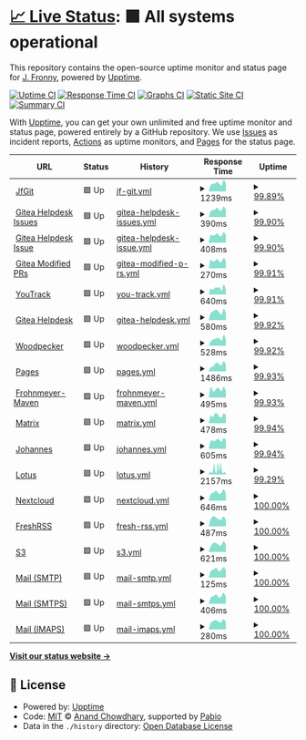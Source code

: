 # [📈 Live Status](https://JFronny.github.io/uptime): <!--live status--> **🟩 All systems operational**

This repository contains the open-source uptime monitor and status page for [J. Fronny](https://jfronny.gitlab.io/), powered by [Upptime](https://github.com/upptime/upptime).

[![Uptime CI](https://github.com/JFronny/uptime/workflows/Uptime%20CI/badge.svg)](https://github.com/JFronny/uptime/actions?query=workflow%3A%22Uptime+CI%22)
[![Response Time CI](https://github.com/JFronny/uptime/workflows/Response%20Time%20CI/badge.svg)](https://github.com/JFronny/uptime/actions?query=workflow%3A%22Response+Time+CI%22)
[![Graphs CI](https://github.com/JFronny/uptime/workflows/Graphs%20CI/badge.svg)](https://github.com/JFronny/uptime/actions?query=workflow%3A%22Graphs+CI%22)
[![Static Site CI](https://github.com/JFronny/uptime/workflows/Static%20Site%20CI/badge.svg)](https://github.com/JFronny/uptime/actions?query=workflow%3A%22Static+Site+CI%22)
[![Summary CI](https://github.com/JFronny/uptime/workflows/Summary%20CI/badge.svg)](https://github.com/JFronny/uptime/actions?query=workflow%3A%22Summary+CI%22)

With [Upptime](https://upptime.js.org), you can get your own unlimited and free uptime monitor and status page, powered entirely by a GitHub repository. We use [Issues](https://github.com/JFronny/uptime/issues) as incident reports, [Actions](https://github.com/JFronny/uptime/actions) as uptime monitors, and [Pages](https://JFronny.github.io/uptime) for the status page.

<!--start: status pages-->
<!-- This summary is generated by Upptime (https://github.com/upptime/upptime) -->
<!-- Do not edit this manually, your changes will be overwritten -->
<!-- prettier-ignore -->
| URL | Status | History | Response Time | Uptime |
| --- | ------ | ------- | ------------- | ------ |
| <img alt="" src="https://icons.duckduckgo.com/ip3/git.frohnmeyer-wds.de.ico" height="13"> [JfGit](https://git.frohnmeyer-wds.de/) | 🟩 Up | [jf-git.yml](https://github.com/JFronny/uptime/commits/HEAD/history/jf-git.yml) | <details><summary><img alt="Response time graph" src="./graphs/jf-git/response-time-week.png" height="20"> 1239ms</summary><br><a href="https://JFronny.github.io/uptime/history/jf-git"><img alt="Response time 992" src="https://img.shields.io/endpoint?url=https%3A%2F%2Fraw.githubusercontent.com%2FJFronny%2Fuptime%2FHEAD%2Fapi%2Fjf-git%2Fresponse-time.json"></a><br><a href="https://JFronny.github.io/uptime/history/jf-git"><img alt="24-hour response time 1218" src="https://img.shields.io/endpoint?url=https%3A%2F%2Fraw.githubusercontent.com%2FJFronny%2Fuptime%2FHEAD%2Fapi%2Fjf-git%2Fresponse-time-day.json"></a><br><a href="https://JFronny.github.io/uptime/history/jf-git"><img alt="7-day response time 1239" src="https://img.shields.io/endpoint?url=https%3A%2F%2Fraw.githubusercontent.com%2FJFronny%2Fuptime%2FHEAD%2Fapi%2Fjf-git%2Fresponse-time-week.json"></a><br><a href="https://JFronny.github.io/uptime/history/jf-git"><img alt="30-day response time 1297" src="https://img.shields.io/endpoint?url=https%3A%2F%2Fraw.githubusercontent.com%2FJFronny%2Fuptime%2FHEAD%2Fapi%2Fjf-git%2Fresponse-time-month.json"></a><br><a href="https://JFronny.github.io/uptime/history/jf-git"><img alt="1-year response time 992" src="https://img.shields.io/endpoint?url=https%3A%2F%2Fraw.githubusercontent.com%2FJFronny%2Fuptime%2FHEAD%2Fapi%2Fjf-git%2Fresponse-time-year.json"></a></details> | <details><summary><a href="https://JFronny.github.io/uptime/history/jf-git">99.89%</a></summary><a href="https://JFronny.github.io/uptime/history/jf-git"><img alt="All-time uptime 98.50%" src="https://img.shields.io/endpoint?url=https%3A%2F%2Fraw.githubusercontent.com%2FJFronny%2Fuptime%2FHEAD%2Fapi%2Fjf-git%2Fuptime.json"></a><br><a href="https://JFronny.github.io/uptime/history/jf-git"><img alt="24-hour uptime 100.00%" src="https://img.shields.io/endpoint?url=https%3A%2F%2Fraw.githubusercontent.com%2FJFronny%2Fuptime%2FHEAD%2Fapi%2Fjf-git%2Fuptime-day.json"></a><br><a href="https://JFronny.github.io/uptime/history/jf-git"><img alt="7-day uptime 99.89%" src="https://img.shields.io/endpoint?url=https%3A%2F%2Fraw.githubusercontent.com%2FJFronny%2Fuptime%2FHEAD%2Fapi%2Fjf-git%2Fuptime-week.json"></a><br><a href="https://JFronny.github.io/uptime/history/jf-git"><img alt="30-day uptime 99.21%" src="https://img.shields.io/endpoint?url=https%3A%2F%2Fraw.githubusercontent.com%2FJFronny%2Fuptime%2FHEAD%2Fapi%2Fjf-git%2Fuptime-month.json"></a><br><a href="https://JFronny.github.io/uptime/history/jf-git"><img alt="1-year uptime 98.50%" src="https://img.shields.io/endpoint?url=https%3A%2F%2Fraw.githubusercontent.com%2FJFronny%2Fuptime%2FHEAD%2Fapi%2Fjf-git%2Fuptime-year.json"></a></details>
| <img alt="" src="https://icons.duckduckgo.com/ip3/git.frohnmeyer-wds.de.ico" height="13"> [Gitea Helpdesk Issues](https://git.frohnmeyer-wds.de/Johannes/Gitea-Helpdesk/issues) | 🟩 Up | [gitea-helpdesk-issues.yml](https://github.com/JFronny/uptime/commits/HEAD/history/gitea-helpdesk-issues.yml) | <details><summary><img alt="Response time graph" src="./graphs/gitea-helpdesk-issues/response-time-week.png" height="20"> 390ms</summary><br><a href="https://JFronny.github.io/uptime/history/gitea-helpdesk-issues"><img alt="Response time 354" src="https://img.shields.io/endpoint?url=https%3A%2F%2Fraw.githubusercontent.com%2FJFronny%2Fuptime%2FHEAD%2Fapi%2Fgitea-helpdesk-issues%2Fresponse-time.json"></a><br><a href="https://JFronny.github.io/uptime/history/gitea-helpdesk-issues"><img alt="24-hour response time 364" src="https://img.shields.io/endpoint?url=https%3A%2F%2Fraw.githubusercontent.com%2FJFronny%2Fuptime%2FHEAD%2Fapi%2Fgitea-helpdesk-issues%2Fresponse-time-day.json"></a><br><a href="https://JFronny.github.io/uptime/history/gitea-helpdesk-issues"><img alt="7-day response time 390" src="https://img.shields.io/endpoint?url=https%3A%2F%2Fraw.githubusercontent.com%2FJFronny%2Fuptime%2FHEAD%2Fapi%2Fgitea-helpdesk-issues%2Fresponse-time-week.json"></a><br><a href="https://JFronny.github.io/uptime/history/gitea-helpdesk-issues"><img alt="30-day response time 389" src="https://img.shields.io/endpoint?url=https%3A%2F%2Fraw.githubusercontent.com%2FJFronny%2Fuptime%2FHEAD%2Fapi%2Fgitea-helpdesk-issues%2Fresponse-time-month.json"></a><br><a href="https://JFronny.github.io/uptime/history/gitea-helpdesk-issues"><img alt="1-year response time 354" src="https://img.shields.io/endpoint?url=https%3A%2F%2Fraw.githubusercontent.com%2FJFronny%2Fuptime%2FHEAD%2Fapi%2Fgitea-helpdesk-issues%2Fresponse-time-year.json"></a></details> | <details><summary><a href="https://JFronny.github.io/uptime/history/gitea-helpdesk-issues">99.90%</a></summary><a href="https://JFronny.github.io/uptime/history/gitea-helpdesk-issues"><img alt="All-time uptime 98.51%" src="https://img.shields.io/endpoint?url=https%3A%2F%2Fraw.githubusercontent.com%2FJFronny%2Fuptime%2FHEAD%2Fapi%2Fgitea-helpdesk-issues%2Fuptime.json"></a><br><a href="https://JFronny.github.io/uptime/history/gitea-helpdesk-issues"><img alt="24-hour uptime 100.00%" src="https://img.shields.io/endpoint?url=https%3A%2F%2Fraw.githubusercontent.com%2FJFronny%2Fuptime%2FHEAD%2Fapi%2Fgitea-helpdesk-issues%2Fuptime-day.json"></a><br><a href="https://JFronny.github.io/uptime/history/gitea-helpdesk-issues"><img alt="7-day uptime 99.90%" src="https://img.shields.io/endpoint?url=https%3A%2F%2Fraw.githubusercontent.com%2FJFronny%2Fuptime%2FHEAD%2Fapi%2Fgitea-helpdesk-issues%2Fuptime-week.json"></a><br><a href="https://JFronny.github.io/uptime/history/gitea-helpdesk-issues"><img alt="30-day uptime 99.22%" src="https://img.shields.io/endpoint?url=https%3A%2F%2Fraw.githubusercontent.com%2FJFronny%2Fuptime%2FHEAD%2Fapi%2Fgitea-helpdesk-issues%2Fuptime-month.json"></a><br><a href="https://JFronny.github.io/uptime/history/gitea-helpdesk-issues"><img alt="1-year uptime 98.51%" src="https://img.shields.io/endpoint?url=https%3A%2F%2Fraw.githubusercontent.com%2FJFronny%2Fuptime%2FHEAD%2Fapi%2Fgitea-helpdesk-issues%2Fuptime-year.json"></a></details>
| <img alt="" src="https://icons.duckduckgo.com/ip3/git.frohnmeyer-wds.de.ico" height="13"> [Gitea Helpdesk Issue](https://git.frohnmeyer-wds.de/Johannes/Gitea-Helpdesk/issues/1) | 🟩 Up | [gitea-helpdesk-issue.yml](https://github.com/JFronny/uptime/commits/HEAD/history/gitea-helpdesk-issue.yml) | <details><summary><img alt="Response time graph" src="./graphs/gitea-helpdesk-issue/response-time-week.png" height="20"> 408ms</summary><br><a href="https://JFronny.github.io/uptime/history/gitea-helpdesk-issue"><img alt="Response time 307" src="https://img.shields.io/endpoint?url=https%3A%2F%2Fraw.githubusercontent.com%2FJFronny%2Fuptime%2FHEAD%2Fapi%2Fgitea-helpdesk-issue%2Fresponse-time.json"></a><br><a href="https://JFronny.github.io/uptime/history/gitea-helpdesk-issue"><img alt="24-hour response time 375" src="https://img.shields.io/endpoint?url=https%3A%2F%2Fraw.githubusercontent.com%2FJFronny%2Fuptime%2FHEAD%2Fapi%2Fgitea-helpdesk-issue%2Fresponse-time-day.json"></a><br><a href="https://JFronny.github.io/uptime/history/gitea-helpdesk-issue"><img alt="7-day response time 408" src="https://img.shields.io/endpoint?url=https%3A%2F%2Fraw.githubusercontent.com%2FJFronny%2Fuptime%2FHEAD%2Fapi%2Fgitea-helpdesk-issue%2Fresponse-time-week.json"></a><br><a href="https://JFronny.github.io/uptime/history/gitea-helpdesk-issue"><img alt="30-day response time 421" src="https://img.shields.io/endpoint?url=https%3A%2F%2Fraw.githubusercontent.com%2FJFronny%2Fuptime%2FHEAD%2Fapi%2Fgitea-helpdesk-issue%2Fresponse-time-month.json"></a><br><a href="https://JFronny.github.io/uptime/history/gitea-helpdesk-issue"><img alt="1-year response time 307" src="https://img.shields.io/endpoint?url=https%3A%2F%2Fraw.githubusercontent.com%2FJFronny%2Fuptime%2FHEAD%2Fapi%2Fgitea-helpdesk-issue%2Fresponse-time-year.json"></a></details> | <details><summary><a href="https://JFronny.github.io/uptime/history/gitea-helpdesk-issue">99.90%</a></summary><a href="https://JFronny.github.io/uptime/history/gitea-helpdesk-issue"><img alt="All-time uptime 98.57%" src="https://img.shields.io/endpoint?url=https%3A%2F%2Fraw.githubusercontent.com%2FJFronny%2Fuptime%2FHEAD%2Fapi%2Fgitea-helpdesk-issue%2Fuptime.json"></a><br><a href="https://JFronny.github.io/uptime/history/gitea-helpdesk-issue"><img alt="24-hour uptime 100.00%" src="https://img.shields.io/endpoint?url=https%3A%2F%2Fraw.githubusercontent.com%2FJFronny%2Fuptime%2FHEAD%2Fapi%2Fgitea-helpdesk-issue%2Fuptime-day.json"></a><br><a href="https://JFronny.github.io/uptime/history/gitea-helpdesk-issue"><img alt="7-day uptime 99.90%" src="https://img.shields.io/endpoint?url=https%3A%2F%2Fraw.githubusercontent.com%2FJFronny%2Fuptime%2FHEAD%2Fapi%2Fgitea-helpdesk-issue%2Fuptime-week.json"></a><br><a href="https://JFronny.github.io/uptime/history/gitea-helpdesk-issue"><img alt="30-day uptime 99.22%" src="https://img.shields.io/endpoint?url=https%3A%2F%2Fraw.githubusercontent.com%2FJFronny%2Fuptime%2FHEAD%2Fapi%2Fgitea-helpdesk-issue%2Fuptime-month.json"></a><br><a href="https://JFronny.github.io/uptime/history/gitea-helpdesk-issue"><img alt="1-year uptime 98.57%" src="https://img.shields.io/endpoint?url=https%3A%2F%2Fraw.githubusercontent.com%2FJFronny%2Fuptime%2FHEAD%2Fapi%2Fgitea-helpdesk-issue%2Fuptime-year.json"></a></details>
| <img alt="" src="https://icons.duckduckgo.com/ip3/git.frohnmeyer-wds.de.ico" height="13"> [Gitea Modified PRs](https://git.frohnmeyer-wds.de/JfMods/VersionChanger/pulls) | 🟩 Up | [gitea-modified-p-rs.yml](https://github.com/JFronny/uptime/commits/HEAD/history/gitea-modified-p-rs.yml) | <details><summary><img alt="Response time graph" src="./graphs/gitea-modified-p-rs/response-time-week.png" height="20"> 270ms</summary><br><a href="https://JFronny.github.io/uptime/history/gitea-modified-p-rs"><img alt="Response time 262" src="https://img.shields.io/endpoint?url=https%3A%2F%2Fraw.githubusercontent.com%2FJFronny%2Fuptime%2FHEAD%2Fapi%2Fgitea-modified-p-rs%2Fresponse-time.json"></a><br><a href="https://JFronny.github.io/uptime/history/gitea-modified-p-rs"><img alt="24-hour response time 243" src="https://img.shields.io/endpoint?url=https%3A%2F%2Fraw.githubusercontent.com%2FJFronny%2Fuptime%2FHEAD%2Fapi%2Fgitea-modified-p-rs%2Fresponse-time-day.json"></a><br><a href="https://JFronny.github.io/uptime/history/gitea-modified-p-rs"><img alt="7-day response time 270" src="https://img.shields.io/endpoint?url=https%3A%2F%2Fraw.githubusercontent.com%2FJFronny%2Fuptime%2FHEAD%2Fapi%2Fgitea-modified-p-rs%2Fresponse-time-week.json"></a><br><a href="https://JFronny.github.io/uptime/history/gitea-modified-p-rs"><img alt="30-day response time 269" src="https://img.shields.io/endpoint?url=https%3A%2F%2Fraw.githubusercontent.com%2FJFronny%2Fuptime%2FHEAD%2Fapi%2Fgitea-modified-p-rs%2Fresponse-time-month.json"></a><br><a href="https://JFronny.github.io/uptime/history/gitea-modified-p-rs"><img alt="1-year response time 262" src="https://img.shields.io/endpoint?url=https%3A%2F%2Fraw.githubusercontent.com%2FJFronny%2Fuptime%2FHEAD%2Fapi%2Fgitea-modified-p-rs%2Fresponse-time-year.json"></a></details> | <details><summary><a href="https://JFronny.github.io/uptime/history/gitea-modified-p-rs">99.91%</a></summary><a href="https://JFronny.github.io/uptime/history/gitea-modified-p-rs"><img alt="All-time uptime 98.75%" src="https://img.shields.io/endpoint?url=https%3A%2F%2Fraw.githubusercontent.com%2FJFronny%2Fuptime%2FHEAD%2Fapi%2Fgitea-modified-p-rs%2Fuptime.json"></a><br><a href="https://JFronny.github.io/uptime/history/gitea-modified-p-rs"><img alt="24-hour uptime 100.00%" src="https://img.shields.io/endpoint?url=https%3A%2F%2Fraw.githubusercontent.com%2FJFronny%2Fuptime%2FHEAD%2Fapi%2Fgitea-modified-p-rs%2Fuptime-day.json"></a><br><a href="https://JFronny.github.io/uptime/history/gitea-modified-p-rs"><img alt="7-day uptime 99.91%" src="https://img.shields.io/endpoint?url=https%3A%2F%2Fraw.githubusercontent.com%2FJFronny%2Fuptime%2FHEAD%2Fapi%2Fgitea-modified-p-rs%2Fuptime-week.json"></a><br><a href="https://JFronny.github.io/uptime/history/gitea-modified-p-rs"><img alt="30-day uptime 99.23%" src="https://img.shields.io/endpoint?url=https%3A%2F%2Fraw.githubusercontent.com%2FJFronny%2Fuptime%2FHEAD%2Fapi%2Fgitea-modified-p-rs%2Fuptime-month.json"></a><br><a href="https://JFronny.github.io/uptime/history/gitea-modified-p-rs"><img alt="1-year uptime 98.75%" src="https://img.shields.io/endpoint?url=https%3A%2F%2Fraw.githubusercontent.com%2FJFronny%2Fuptime%2FHEAD%2Fapi%2Fgitea-modified-p-rs%2Fuptime-year.json"></a></details>
| <img alt="" src="https://icons.duckduckgo.com/ip3/youtrack.frohnmeyer-wds.de.ico" height="13"> [YouTrack](https://youtrack.frohnmeyer-wds.de/form/cc0e428b-e887-4487-a90a-9e12b28ff4a4) | 🟩 Up | [you-track.yml](https://github.com/JFronny/uptime/commits/HEAD/history/you-track.yml) | <details><summary><img alt="Response time graph" src="./graphs/you-track/response-time-week.png" height="20"> 640ms</summary><br><a href="https://JFronny.github.io/uptime/history/you-track"><img alt="Response time 677" src="https://img.shields.io/endpoint?url=https%3A%2F%2Fraw.githubusercontent.com%2FJFronny%2Fuptime%2FHEAD%2Fapi%2Fyou-track%2Fresponse-time.json"></a><br><a href="https://JFronny.github.io/uptime/history/you-track"><img alt="24-hour response time 493" src="https://img.shields.io/endpoint?url=https%3A%2F%2Fraw.githubusercontent.com%2FJFronny%2Fuptime%2FHEAD%2Fapi%2Fyou-track%2Fresponse-time-day.json"></a><br><a href="https://JFronny.github.io/uptime/history/you-track"><img alt="7-day response time 640" src="https://img.shields.io/endpoint?url=https%3A%2F%2Fraw.githubusercontent.com%2FJFronny%2Fuptime%2FHEAD%2Fapi%2Fyou-track%2Fresponse-time-week.json"></a><br><a href="https://JFronny.github.io/uptime/history/you-track"><img alt="30-day response time 679" src="https://img.shields.io/endpoint?url=https%3A%2F%2Fraw.githubusercontent.com%2FJFronny%2Fuptime%2FHEAD%2Fapi%2Fyou-track%2Fresponse-time-month.json"></a><br><a href="https://JFronny.github.io/uptime/history/you-track"><img alt="1-year response time 677" src="https://img.shields.io/endpoint?url=https%3A%2F%2Fraw.githubusercontent.com%2FJFronny%2Fuptime%2FHEAD%2Fapi%2Fyou-track%2Fresponse-time-year.json"></a></details> | <details><summary><a href="https://JFronny.github.io/uptime/history/you-track">99.91%</a></summary><a href="https://JFronny.github.io/uptime/history/you-track"><img alt="All-time uptime 98.99%" src="https://img.shields.io/endpoint?url=https%3A%2F%2Fraw.githubusercontent.com%2FJFronny%2Fuptime%2FHEAD%2Fapi%2Fyou-track%2Fuptime.json"></a><br><a href="https://JFronny.github.io/uptime/history/you-track"><img alt="24-hour uptime 100.00%" src="https://img.shields.io/endpoint?url=https%3A%2F%2Fraw.githubusercontent.com%2FJFronny%2Fuptime%2FHEAD%2Fapi%2Fyou-track%2Fuptime-day.json"></a><br><a href="https://JFronny.github.io/uptime/history/you-track"><img alt="7-day uptime 99.91%" src="https://img.shields.io/endpoint?url=https%3A%2F%2Fraw.githubusercontent.com%2FJFronny%2Fuptime%2FHEAD%2Fapi%2Fyou-track%2Fuptime-week.json"></a><br><a href="https://JFronny.github.io/uptime/history/you-track"><img alt="30-day uptime 99.19%" src="https://img.shields.io/endpoint?url=https%3A%2F%2Fraw.githubusercontent.com%2FJFronny%2Fuptime%2FHEAD%2Fapi%2Fyou-track%2Fuptime-month.json"></a><br><a href="https://JFronny.github.io/uptime/history/you-track"><img alt="1-year uptime 98.99%" src="https://img.shields.io/endpoint?url=https%3A%2F%2Fraw.githubusercontent.com%2FJFronny%2Fuptime%2FHEAD%2Fapi%2Fyou-track%2Fuptime-year.json"></a></details>
| <img alt="" src="https://icons.duckduckgo.com/ip3/helpdesk.frohnmeyer-wds.de.ico" height="13"> [Gitea Helpdesk](https://helpdesk.frohnmeyer-wds.de/) | 🟩 Up | [gitea-helpdesk.yml](https://github.com/JFronny/uptime/commits/HEAD/history/gitea-helpdesk.yml) | <details><summary><img alt="Response time graph" src="./graphs/gitea-helpdesk/response-time-week.png" height="20"> 580ms</summary><br><a href="https://JFronny.github.io/uptime/history/gitea-helpdesk"><img alt="Response time 621" src="https://img.shields.io/endpoint?url=https%3A%2F%2Fraw.githubusercontent.com%2FJFronny%2Fuptime%2FHEAD%2Fapi%2Fgitea-helpdesk%2Fresponse-time.json"></a><br><a href="https://JFronny.github.io/uptime/history/gitea-helpdesk"><img alt="24-hour response time 473" src="https://img.shields.io/endpoint?url=https%3A%2F%2Fraw.githubusercontent.com%2FJFronny%2Fuptime%2FHEAD%2Fapi%2Fgitea-helpdesk%2Fresponse-time-day.json"></a><br><a href="https://JFronny.github.io/uptime/history/gitea-helpdesk"><img alt="7-day response time 580" src="https://img.shields.io/endpoint?url=https%3A%2F%2Fraw.githubusercontent.com%2FJFronny%2Fuptime%2FHEAD%2Fapi%2Fgitea-helpdesk%2Fresponse-time-week.json"></a><br><a href="https://JFronny.github.io/uptime/history/gitea-helpdesk"><img alt="30-day response time 605" src="https://img.shields.io/endpoint?url=https%3A%2F%2Fraw.githubusercontent.com%2FJFronny%2Fuptime%2FHEAD%2Fapi%2Fgitea-helpdesk%2Fresponse-time-month.json"></a><br><a href="https://JFronny.github.io/uptime/history/gitea-helpdesk"><img alt="1-year response time 621" src="https://img.shields.io/endpoint?url=https%3A%2F%2Fraw.githubusercontent.com%2FJFronny%2Fuptime%2FHEAD%2Fapi%2Fgitea-helpdesk%2Fresponse-time-year.json"></a></details> | <details><summary><a href="https://JFronny.github.io/uptime/history/gitea-helpdesk">99.92%</a></summary><a href="https://JFronny.github.io/uptime/history/gitea-helpdesk"><img alt="All-time uptime 99.02%" src="https://img.shields.io/endpoint?url=https%3A%2F%2Fraw.githubusercontent.com%2FJFronny%2Fuptime%2FHEAD%2Fapi%2Fgitea-helpdesk%2Fuptime.json"></a><br><a href="https://JFronny.github.io/uptime/history/gitea-helpdesk"><img alt="24-hour uptime 100.00%" src="https://img.shields.io/endpoint?url=https%3A%2F%2Fraw.githubusercontent.com%2FJFronny%2Fuptime%2FHEAD%2Fapi%2Fgitea-helpdesk%2Fuptime-day.json"></a><br><a href="https://JFronny.github.io/uptime/history/gitea-helpdesk"><img alt="7-day uptime 99.92%" src="https://img.shields.io/endpoint?url=https%3A%2F%2Fraw.githubusercontent.com%2FJFronny%2Fuptime%2FHEAD%2Fapi%2Fgitea-helpdesk%2Fuptime-week.json"></a><br><a href="https://JFronny.github.io/uptime/history/gitea-helpdesk"><img alt="30-day uptime 99.29%" src="https://img.shields.io/endpoint?url=https%3A%2F%2Fraw.githubusercontent.com%2FJFronny%2Fuptime%2FHEAD%2Fapi%2Fgitea-helpdesk%2Fuptime-month.json"></a><br><a href="https://JFronny.github.io/uptime/history/gitea-helpdesk"><img alt="1-year uptime 99.02%" src="https://img.shields.io/endpoint?url=https%3A%2F%2Fraw.githubusercontent.com%2FJFronny%2Fuptime%2FHEAD%2Fapi%2Fgitea-helpdesk%2Fuptime-year.json"></a></details>
| <img alt="" src="https://icons.duckduckgo.com/ip3/ci.frohnmeyer-wds.de.ico" height="13"> [Woodpecker](https://ci.frohnmeyer-wds.de/repos/28) | 🟩 Up | [woodpecker.yml](https://github.com/JFronny/uptime/commits/HEAD/history/woodpecker.yml) | <details><summary><img alt="Response time graph" src="./graphs/woodpecker/response-time-week.png" height="20"> 528ms</summary><br><a href="https://JFronny.github.io/uptime/history/woodpecker"><img alt="Response time 628" src="https://img.shields.io/endpoint?url=https%3A%2F%2Fraw.githubusercontent.com%2FJFronny%2Fuptime%2FHEAD%2Fapi%2Fwoodpecker%2Fresponse-time.json"></a><br><a href="https://JFronny.github.io/uptime/history/woodpecker"><img alt="24-hour response time 471" src="https://img.shields.io/endpoint?url=https%3A%2F%2Fraw.githubusercontent.com%2FJFronny%2Fuptime%2FHEAD%2Fapi%2Fwoodpecker%2Fresponse-time-day.json"></a><br><a href="https://JFronny.github.io/uptime/history/woodpecker"><img alt="7-day response time 528" src="https://img.shields.io/endpoint?url=https%3A%2F%2Fraw.githubusercontent.com%2FJFronny%2Fuptime%2FHEAD%2Fapi%2Fwoodpecker%2Fresponse-time-week.json"></a><br><a href="https://JFronny.github.io/uptime/history/woodpecker"><img alt="30-day response time 582" src="https://img.shields.io/endpoint?url=https%3A%2F%2Fraw.githubusercontent.com%2FJFronny%2Fuptime%2FHEAD%2Fapi%2Fwoodpecker%2Fresponse-time-month.json"></a><br><a href="https://JFronny.github.io/uptime/history/woodpecker"><img alt="1-year response time 628" src="https://img.shields.io/endpoint?url=https%3A%2F%2Fraw.githubusercontent.com%2FJFronny%2Fuptime%2FHEAD%2Fapi%2Fwoodpecker%2Fresponse-time-year.json"></a></details> | <details><summary><a href="https://JFronny.github.io/uptime/history/woodpecker">99.92%</a></summary><a href="https://JFronny.github.io/uptime/history/woodpecker"><img alt="All-time uptime 96.37%" src="https://img.shields.io/endpoint?url=https%3A%2F%2Fraw.githubusercontent.com%2FJFronny%2Fuptime%2FHEAD%2Fapi%2Fwoodpecker%2Fuptime.json"></a><br><a href="https://JFronny.github.io/uptime/history/woodpecker"><img alt="24-hour uptime 100.00%" src="https://img.shields.io/endpoint?url=https%3A%2F%2Fraw.githubusercontent.com%2FJFronny%2Fuptime%2FHEAD%2Fapi%2Fwoodpecker%2Fuptime-day.json"></a><br><a href="https://JFronny.github.io/uptime/history/woodpecker"><img alt="7-day uptime 99.92%" src="https://img.shields.io/endpoint?url=https%3A%2F%2Fraw.githubusercontent.com%2FJFronny%2Fuptime%2FHEAD%2Fapi%2Fwoodpecker%2Fuptime-week.json"></a><br><a href="https://JFronny.github.io/uptime/history/woodpecker"><img alt="30-day uptime 99.48%" src="https://img.shields.io/endpoint?url=https%3A%2F%2Fraw.githubusercontent.com%2FJFronny%2Fuptime%2FHEAD%2Fapi%2Fwoodpecker%2Fuptime-month.json"></a><br><a href="https://JFronny.github.io/uptime/history/woodpecker"><img alt="1-year uptime 96.37%" src="https://img.shields.io/endpoint?url=https%3A%2F%2Fraw.githubusercontent.com%2FJFronny%2Fuptime%2FHEAD%2Fapi%2Fwoodpecker%2Fuptime-year.json"></a></details>
| <img alt="" src="https://icons.duckduckgo.com/ip3/pages.frohnmeyer-wds.de.ico" height="13"> [Pages](https://pages.frohnmeyer-wds.de/JfMods/Respackopts/) | 🟩 Up | [pages.yml](https://github.com/JFronny/uptime/commits/HEAD/history/pages.yml) | <details><summary><img alt="Response time graph" src="./graphs/pages/response-time-week.png" height="20"> 1486ms</summary><br><a href="https://JFronny.github.io/uptime/history/pages"><img alt="Response time 699" src="https://img.shields.io/endpoint?url=https%3A%2F%2Fraw.githubusercontent.com%2FJFronny%2Fuptime%2FHEAD%2Fapi%2Fpages%2Fresponse-time.json"></a><br><a href="https://JFronny.github.io/uptime/history/pages"><img alt="24-hour response time 1396" src="https://img.shields.io/endpoint?url=https%3A%2F%2Fraw.githubusercontent.com%2FJFronny%2Fuptime%2FHEAD%2Fapi%2Fpages%2Fresponse-time-day.json"></a><br><a href="https://JFronny.github.io/uptime/history/pages"><img alt="7-day response time 1486" src="https://img.shields.io/endpoint?url=https%3A%2F%2Fraw.githubusercontent.com%2FJFronny%2Fuptime%2FHEAD%2Fapi%2Fpages%2Fresponse-time-week.json"></a><br><a href="https://JFronny.github.io/uptime/history/pages"><img alt="30-day response time 1088" src="https://img.shields.io/endpoint?url=https%3A%2F%2Fraw.githubusercontent.com%2FJFronny%2Fuptime%2FHEAD%2Fapi%2Fpages%2Fresponse-time-month.json"></a><br><a href="https://JFronny.github.io/uptime/history/pages"><img alt="1-year response time 699" src="https://img.shields.io/endpoint?url=https%3A%2F%2Fraw.githubusercontent.com%2FJFronny%2Fuptime%2FHEAD%2Fapi%2Fpages%2Fresponse-time-year.json"></a></details> | <details><summary><a href="https://JFronny.github.io/uptime/history/pages">99.93%</a></summary><a href="https://JFronny.github.io/uptime/history/pages"><img alt="All-time uptime 99.15%" src="https://img.shields.io/endpoint?url=https%3A%2F%2Fraw.githubusercontent.com%2FJFronny%2Fuptime%2FHEAD%2Fapi%2Fpages%2Fuptime.json"></a><br><a href="https://JFronny.github.io/uptime/history/pages"><img alt="24-hour uptime 100.00%" src="https://img.shields.io/endpoint?url=https%3A%2F%2Fraw.githubusercontent.com%2FJFronny%2Fuptime%2FHEAD%2Fapi%2Fpages%2Fuptime-day.json"></a><br><a href="https://JFronny.github.io/uptime/history/pages"><img alt="7-day uptime 99.93%" src="https://img.shields.io/endpoint?url=https%3A%2F%2Fraw.githubusercontent.com%2FJFronny%2Fuptime%2FHEAD%2Fapi%2Fpages%2Fuptime-week.json"></a><br><a href="https://JFronny.github.io/uptime/history/pages"><img alt="30-day uptime 99.37%" src="https://img.shields.io/endpoint?url=https%3A%2F%2Fraw.githubusercontent.com%2FJFronny%2Fuptime%2FHEAD%2Fapi%2Fpages%2Fuptime-month.json"></a><br><a href="https://JFronny.github.io/uptime/history/pages"><img alt="1-year uptime 99.15%" src="https://img.shields.io/endpoint?url=https%3A%2F%2Fraw.githubusercontent.com%2FJFronny%2Fuptime%2FHEAD%2Fapi%2Fpages%2Fuptime-year.json"></a></details>
| <img alt="" src="https://icons.duckduckgo.com/ip3/maven.frohnmeyer-wds.de.ico" height="13"> [Frohnmeyer-Maven](https://maven.frohnmeyer-wds.de/artifacts/io/gitlab/jfronny/commons-bom/maven-metadata.xml) | 🟩 Up | [frohnmeyer-maven.yml](https://github.com/JFronny/uptime/commits/HEAD/history/frohnmeyer-maven.yml) | <details><summary><img alt="Response time graph" src="./graphs/frohnmeyer-maven/response-time-week.png" height="20"> 495ms</summary><br><a href="https://JFronny.github.io/uptime/history/frohnmeyer-maven"><img alt="Response time 576" src="https://img.shields.io/endpoint?url=https%3A%2F%2Fraw.githubusercontent.com%2FJFronny%2Fuptime%2FHEAD%2Fapi%2Ffrohnmeyer-maven%2Fresponse-time.json"></a><br><a href="https://JFronny.github.io/uptime/history/frohnmeyer-maven"><img alt="24-hour response time 387" src="https://img.shields.io/endpoint?url=https%3A%2F%2Fraw.githubusercontent.com%2FJFronny%2Fuptime%2FHEAD%2Fapi%2Ffrohnmeyer-maven%2Fresponse-time-day.json"></a><br><a href="https://JFronny.github.io/uptime/history/frohnmeyer-maven"><img alt="7-day response time 495" src="https://img.shields.io/endpoint?url=https%3A%2F%2Fraw.githubusercontent.com%2FJFronny%2Fuptime%2FHEAD%2Fapi%2Ffrohnmeyer-maven%2Fresponse-time-week.json"></a><br><a href="https://JFronny.github.io/uptime/history/frohnmeyer-maven"><img alt="30-day response time 565" src="https://img.shields.io/endpoint?url=https%3A%2F%2Fraw.githubusercontent.com%2FJFronny%2Fuptime%2FHEAD%2Fapi%2Ffrohnmeyer-maven%2Fresponse-time-month.json"></a><br><a href="https://JFronny.github.io/uptime/history/frohnmeyer-maven"><img alt="1-year response time 576" src="https://img.shields.io/endpoint?url=https%3A%2F%2Fraw.githubusercontent.com%2FJFronny%2Fuptime%2FHEAD%2Fapi%2Ffrohnmeyer-maven%2Fresponse-time-year.json"></a></details> | <details><summary><a href="https://JFronny.github.io/uptime/history/frohnmeyer-maven">99.93%</a></summary><a href="https://JFronny.github.io/uptime/history/frohnmeyer-maven"><img alt="All-time uptime 99.23%" src="https://img.shields.io/endpoint?url=https%3A%2F%2Fraw.githubusercontent.com%2FJFronny%2Fuptime%2FHEAD%2Fapi%2Ffrohnmeyer-maven%2Fuptime.json"></a><br><a href="https://JFronny.github.io/uptime/history/frohnmeyer-maven"><img alt="24-hour uptime 100.00%" src="https://img.shields.io/endpoint?url=https%3A%2F%2Fraw.githubusercontent.com%2FJFronny%2Fuptime%2FHEAD%2Fapi%2Ffrohnmeyer-maven%2Fuptime-day.json"></a><br><a href="https://JFronny.github.io/uptime/history/frohnmeyer-maven"><img alt="7-day uptime 99.93%" src="https://img.shields.io/endpoint?url=https%3A%2F%2Fraw.githubusercontent.com%2FJFronny%2Fuptime%2FHEAD%2Fapi%2Ffrohnmeyer-maven%2Fuptime-week.json"></a><br><a href="https://JFronny.github.io/uptime/history/frohnmeyer-maven"><img alt="30-day uptime 99.78%" src="https://img.shields.io/endpoint?url=https%3A%2F%2Fraw.githubusercontent.com%2FJFronny%2Fuptime%2FHEAD%2Fapi%2Ffrohnmeyer-maven%2Fuptime-month.json"></a><br><a href="https://JFronny.github.io/uptime/history/frohnmeyer-maven"><img alt="1-year uptime 99.23%" src="https://img.shields.io/endpoint?url=https%3A%2F%2Fraw.githubusercontent.com%2FJFronny%2Fuptime%2FHEAD%2Fapi%2Ffrohnmeyer-maven%2Fuptime-year.json"></a></details>
| <img alt="" src="https://icons.duckduckgo.com/ip3/matrix.frohnmeyer-wds.de.ico" height="13"> [Matrix](https://matrix.frohnmeyer-wds.de/_matrix/client/versions) | 🟩 Up | [matrix.yml](https://github.com/JFronny/uptime/commits/HEAD/history/matrix.yml) | <details><summary><img alt="Response time graph" src="./graphs/matrix/response-time-week.png" height="20"> 478ms</summary><br><a href="https://JFronny.github.io/uptime/history/matrix"><img alt="Response time 542" src="https://img.shields.io/endpoint?url=https%3A%2F%2Fraw.githubusercontent.com%2FJFronny%2Fuptime%2FHEAD%2Fapi%2Fmatrix%2Fresponse-time.json"></a><br><a href="https://JFronny.github.io/uptime/history/matrix"><img alt="24-hour response time 485" src="https://img.shields.io/endpoint?url=https%3A%2F%2Fraw.githubusercontent.com%2FJFronny%2Fuptime%2FHEAD%2Fapi%2Fmatrix%2Fresponse-time-day.json"></a><br><a href="https://JFronny.github.io/uptime/history/matrix"><img alt="7-day response time 478" src="https://img.shields.io/endpoint?url=https%3A%2F%2Fraw.githubusercontent.com%2FJFronny%2Fuptime%2FHEAD%2Fapi%2Fmatrix%2Fresponse-time-week.json"></a><br><a href="https://JFronny.github.io/uptime/history/matrix"><img alt="30-day response time 496" src="https://img.shields.io/endpoint?url=https%3A%2F%2Fraw.githubusercontent.com%2FJFronny%2Fuptime%2FHEAD%2Fapi%2Fmatrix%2Fresponse-time-month.json"></a><br><a href="https://JFronny.github.io/uptime/history/matrix"><img alt="1-year response time 542" src="https://img.shields.io/endpoint?url=https%3A%2F%2Fraw.githubusercontent.com%2FJFronny%2Fuptime%2FHEAD%2Fapi%2Fmatrix%2Fresponse-time-year.json"></a></details> | <details><summary><a href="https://JFronny.github.io/uptime/history/matrix">99.94%</a></summary><a href="https://JFronny.github.io/uptime/history/matrix"><img alt="All-time uptime 98.89%" src="https://img.shields.io/endpoint?url=https%3A%2F%2Fraw.githubusercontent.com%2FJFronny%2Fuptime%2FHEAD%2Fapi%2Fmatrix%2Fuptime.json"></a><br><a href="https://JFronny.github.io/uptime/history/matrix"><img alt="24-hour uptime 100.00%" src="https://img.shields.io/endpoint?url=https%3A%2F%2Fraw.githubusercontent.com%2FJFronny%2Fuptime%2FHEAD%2Fapi%2Fmatrix%2Fuptime-day.json"></a><br><a href="https://JFronny.github.io/uptime/history/matrix"><img alt="7-day uptime 99.94%" src="https://img.shields.io/endpoint?url=https%3A%2F%2Fraw.githubusercontent.com%2FJFronny%2Fuptime%2FHEAD%2Fapi%2Fmatrix%2Fuptime-week.json"></a><br><a href="https://JFronny.github.io/uptime/history/matrix"><img alt="30-day uptime 99.82%" src="https://img.shields.io/endpoint?url=https%3A%2F%2Fraw.githubusercontent.com%2FJFronny%2Fuptime%2FHEAD%2Fapi%2Fmatrix%2Fuptime-month.json"></a><br><a href="https://JFronny.github.io/uptime/history/matrix"><img alt="1-year uptime 98.89%" src="https://img.shields.io/endpoint?url=https%3A%2F%2Fraw.githubusercontent.com%2FJFronny%2Fuptime%2FHEAD%2Fapi%2Fmatrix%2Fuptime-year.json"></a></details>
| <img alt="" src="https://icons.duckduckgo.com/ip3/johannes.frohnmeyer-wds.de.ico" height="13"> [Johannes](https://johannes.frohnmeyer-wds.de/schule/sport/praesentation/) | 🟩 Up | [johannes.yml](https://github.com/JFronny/uptime/commits/HEAD/history/johannes.yml) | <details><summary><img alt="Response time graph" src="./graphs/johannes/response-time-week.png" height="20"> 605ms</summary><br><a href="https://JFronny.github.io/uptime/history/johannes"><img alt="Response time 663" src="https://img.shields.io/endpoint?url=https%3A%2F%2Fraw.githubusercontent.com%2FJFronny%2Fuptime%2FHEAD%2Fapi%2Fjohannes%2Fresponse-time.json"></a><br><a href="https://JFronny.github.io/uptime/history/johannes"><img alt="24-hour response time 624" src="https://img.shields.io/endpoint?url=https%3A%2F%2Fraw.githubusercontent.com%2FJFronny%2Fuptime%2FHEAD%2Fapi%2Fjohannes%2Fresponse-time-day.json"></a><br><a href="https://JFronny.github.io/uptime/history/johannes"><img alt="7-day response time 605" src="https://img.shields.io/endpoint?url=https%3A%2F%2Fraw.githubusercontent.com%2FJFronny%2Fuptime%2FHEAD%2Fapi%2Fjohannes%2Fresponse-time-week.json"></a><br><a href="https://JFronny.github.io/uptime/history/johannes"><img alt="30-day response time 630" src="https://img.shields.io/endpoint?url=https%3A%2F%2Fraw.githubusercontent.com%2FJFronny%2Fuptime%2FHEAD%2Fapi%2Fjohannes%2Fresponse-time-month.json"></a><br><a href="https://JFronny.github.io/uptime/history/johannes"><img alt="1-year response time 663" src="https://img.shields.io/endpoint?url=https%3A%2F%2Fraw.githubusercontent.com%2FJFronny%2Fuptime%2FHEAD%2Fapi%2Fjohannes%2Fresponse-time-year.json"></a></details> | <details><summary><a href="https://JFronny.github.io/uptime/history/johannes">99.94%</a></summary><a href="https://JFronny.github.io/uptime/history/johannes"><img alt="All-time uptime 99.28%" src="https://img.shields.io/endpoint?url=https%3A%2F%2Fraw.githubusercontent.com%2FJFronny%2Fuptime%2FHEAD%2Fapi%2Fjohannes%2Fuptime.json"></a><br><a href="https://JFronny.github.io/uptime/history/johannes"><img alt="24-hour uptime 100.00%" src="https://img.shields.io/endpoint?url=https%3A%2F%2Fraw.githubusercontent.com%2FJFronny%2Fuptime%2FHEAD%2Fapi%2Fjohannes%2Fuptime-day.json"></a><br><a href="https://JFronny.github.io/uptime/history/johannes"><img alt="7-day uptime 99.94%" src="https://img.shields.io/endpoint?url=https%3A%2F%2Fraw.githubusercontent.com%2FJFronny%2Fuptime%2FHEAD%2Fapi%2Fjohannes%2Fuptime-week.json"></a><br><a href="https://JFronny.github.io/uptime/history/johannes"><img alt="30-day uptime 99.83%" src="https://img.shields.io/endpoint?url=https%3A%2F%2Fraw.githubusercontent.com%2FJFronny%2Fuptime%2FHEAD%2Fapi%2Fjohannes%2Fuptime-month.json"></a><br><a href="https://JFronny.github.io/uptime/history/johannes"><img alt="1-year uptime 99.28%" src="https://img.shields.io/endpoint?url=https%3A%2F%2Fraw.githubusercontent.com%2FJFronny%2Fuptime%2FHEAD%2Fapi%2Fjohannes%2Fuptime-year.json"></a></details>
| <img alt="" src="https://icons.duckduckgo.com/ip3/lotus.frohnmeyer-wds.de.ico" height="13"> [Lotus](https://lotus.frohnmeyer-wds.de/feed.rss) | 🟩 Up | [lotus.yml](https://github.com/JFronny/uptime/commits/HEAD/history/lotus.yml) | <details><summary><img alt="Response time graph" src="./graphs/lotus/response-time-week.png" height="20"> 2157ms</summary><br><a href="https://JFronny.github.io/uptime/history/lotus"><img alt="Response time 1925" src="https://img.shields.io/endpoint?url=https%3A%2F%2Fraw.githubusercontent.com%2FJFronny%2Fuptime%2FHEAD%2Fapi%2Flotus%2Fresponse-time.json"></a><br><a href="https://JFronny.github.io/uptime/history/lotus"><img alt="24-hour response time 502" src="https://img.shields.io/endpoint?url=https%3A%2F%2Fraw.githubusercontent.com%2FJFronny%2Fuptime%2FHEAD%2Fapi%2Flotus%2Fresponse-time-day.json"></a><br><a href="https://JFronny.github.io/uptime/history/lotus"><img alt="7-day response time 2157" src="https://img.shields.io/endpoint?url=https%3A%2F%2Fraw.githubusercontent.com%2FJFronny%2Fuptime%2FHEAD%2Fapi%2Flotus%2Fresponse-time-week.json"></a><br><a href="https://JFronny.github.io/uptime/history/lotus"><img alt="30-day response time 2074" src="https://img.shields.io/endpoint?url=https%3A%2F%2Fraw.githubusercontent.com%2FJFronny%2Fuptime%2FHEAD%2Fapi%2Flotus%2Fresponse-time-month.json"></a><br><a href="https://JFronny.github.io/uptime/history/lotus"><img alt="1-year response time 1925" src="https://img.shields.io/endpoint?url=https%3A%2F%2Fraw.githubusercontent.com%2FJFronny%2Fuptime%2FHEAD%2Fapi%2Flotus%2Fresponse-time-year.json"></a></details> | <details><summary><a href="https://JFronny.github.io/uptime/history/lotus">99.29%</a></summary><a href="https://JFronny.github.io/uptime/history/lotus"><img alt="All-time uptime 98.74%" src="https://img.shields.io/endpoint?url=https%3A%2F%2Fraw.githubusercontent.com%2FJFronny%2Fuptime%2FHEAD%2Fapi%2Flotus%2Fuptime.json"></a><br><a href="https://JFronny.github.io/uptime/history/lotus"><img alt="24-hour uptime 100.00%" src="https://img.shields.io/endpoint?url=https%3A%2F%2Fraw.githubusercontent.com%2FJFronny%2Fuptime%2FHEAD%2Fapi%2Flotus%2Fuptime-day.json"></a><br><a href="https://JFronny.github.io/uptime/history/lotus"><img alt="7-day uptime 99.29%" src="https://img.shields.io/endpoint?url=https%3A%2F%2Fraw.githubusercontent.com%2FJFronny%2Fuptime%2FHEAD%2Fapi%2Flotus%2Fuptime-week.json"></a><br><a href="https://JFronny.github.io/uptime/history/lotus"><img alt="30-day uptime 99.23%" src="https://img.shields.io/endpoint?url=https%3A%2F%2Fraw.githubusercontent.com%2FJFronny%2Fuptime%2FHEAD%2Fapi%2Flotus%2Fuptime-month.json"></a><br><a href="https://JFronny.github.io/uptime/history/lotus"><img alt="1-year uptime 98.74%" src="https://img.shields.io/endpoint?url=https%3A%2F%2Fraw.githubusercontent.com%2FJFronny%2Fuptime%2FHEAD%2Fapi%2Flotus%2Fuptime-year.json"></a></details>
| <img alt="" src="https://icons.duckduckgo.com/ip3/nextcloud.frohnmeyer-wds.de.ico" height="13"> [Nextcloud](https://nextcloud.frohnmeyer-wds.de/s/5LHM53735gsamFE) | 🟩 Up | [nextcloud.yml](https://github.com/JFronny/uptime/commits/HEAD/history/nextcloud.yml) | <details><summary><img alt="Response time graph" src="./graphs/nextcloud/response-time-week.png" height="20"> 646ms</summary><br><a href="https://JFronny.github.io/uptime/history/nextcloud"><img alt="Response time 726" src="https://img.shields.io/endpoint?url=https%3A%2F%2Fraw.githubusercontent.com%2FJFronny%2Fuptime%2FHEAD%2Fapi%2Fnextcloud%2Fresponse-time.json"></a><br><a href="https://JFronny.github.io/uptime/history/nextcloud"><img alt="24-hour response time 578" src="https://img.shields.io/endpoint?url=https%3A%2F%2Fraw.githubusercontent.com%2FJFronny%2Fuptime%2FHEAD%2Fapi%2Fnextcloud%2Fresponse-time-day.json"></a><br><a href="https://JFronny.github.io/uptime/history/nextcloud"><img alt="7-day response time 646" src="https://img.shields.io/endpoint?url=https%3A%2F%2Fraw.githubusercontent.com%2FJFronny%2Fuptime%2FHEAD%2Fapi%2Fnextcloud%2Fresponse-time-week.json"></a><br><a href="https://JFronny.github.io/uptime/history/nextcloud"><img alt="30-day response time 828" src="https://img.shields.io/endpoint?url=https%3A%2F%2Fraw.githubusercontent.com%2FJFronny%2Fuptime%2FHEAD%2Fapi%2Fnextcloud%2Fresponse-time-month.json"></a><br><a href="https://JFronny.github.io/uptime/history/nextcloud"><img alt="1-year response time 726" src="https://img.shields.io/endpoint?url=https%3A%2F%2Fraw.githubusercontent.com%2FJFronny%2Fuptime%2FHEAD%2Fapi%2Fnextcloud%2Fresponse-time-year.json"></a></details> | <details><summary><a href="https://JFronny.github.io/uptime/history/nextcloud">100.00%</a></summary><a href="https://JFronny.github.io/uptime/history/nextcloud"><img alt="All-time uptime 99.08%" src="https://img.shields.io/endpoint?url=https%3A%2F%2Fraw.githubusercontent.com%2FJFronny%2Fuptime%2FHEAD%2Fapi%2Fnextcloud%2Fuptime.json"></a><br><a href="https://JFronny.github.io/uptime/history/nextcloud"><img alt="24-hour uptime 100.00%" src="https://img.shields.io/endpoint?url=https%3A%2F%2Fraw.githubusercontent.com%2FJFronny%2Fuptime%2FHEAD%2Fapi%2Fnextcloud%2Fuptime-day.json"></a><br><a href="https://JFronny.github.io/uptime/history/nextcloud"><img alt="7-day uptime 100.00%" src="https://img.shields.io/endpoint?url=https%3A%2F%2Fraw.githubusercontent.com%2FJFronny%2Fuptime%2FHEAD%2Fapi%2Fnextcloud%2Fuptime-week.json"></a><br><a href="https://JFronny.github.io/uptime/history/nextcloud"><img alt="30-day uptime 99.80%" src="https://img.shields.io/endpoint?url=https%3A%2F%2Fraw.githubusercontent.com%2FJFronny%2Fuptime%2FHEAD%2Fapi%2Fnextcloud%2Fuptime-month.json"></a><br><a href="https://JFronny.github.io/uptime/history/nextcloud"><img alt="1-year uptime 99.08%" src="https://img.shields.io/endpoint?url=https%3A%2F%2Fraw.githubusercontent.com%2FJFronny%2Fuptime%2FHEAD%2Fapi%2Fnextcloud%2Fuptime-year.json"></a></details>
| <img alt="" src="https://icons.duckduckgo.com/ip3/rss.frohnmeyer-wds.de.ico" height="13"> [FreshRSS](https://rss.frohnmeyer-wds.de/i/?a=about) | 🟩 Up | [fresh-rss.yml](https://github.com/JFronny/uptime/commits/HEAD/history/fresh-rss.yml) | <details><summary><img alt="Response time graph" src="./graphs/fresh-rss/response-time-week.png" height="20"> 487ms</summary><br><a href="https://JFronny.github.io/uptime/history/fresh-rss"><img alt="Response time 728" src="https://img.shields.io/endpoint?url=https%3A%2F%2Fraw.githubusercontent.com%2FJFronny%2Fuptime%2FHEAD%2Fapi%2Ffresh-rss%2Fresponse-time.json"></a><br><a href="https://JFronny.github.io/uptime/history/fresh-rss"><img alt="24-hour response time 382" src="https://img.shields.io/endpoint?url=https%3A%2F%2Fraw.githubusercontent.com%2FJFronny%2Fuptime%2FHEAD%2Fapi%2Ffresh-rss%2Fresponse-time-day.json"></a><br><a href="https://JFronny.github.io/uptime/history/fresh-rss"><img alt="7-day response time 487" src="https://img.shields.io/endpoint?url=https%3A%2F%2Fraw.githubusercontent.com%2FJFronny%2Fuptime%2FHEAD%2Fapi%2Ffresh-rss%2Fresponse-time-week.json"></a><br><a href="https://JFronny.github.io/uptime/history/fresh-rss"><img alt="30-day response time 970" src="https://img.shields.io/endpoint?url=https%3A%2F%2Fraw.githubusercontent.com%2FJFronny%2Fuptime%2FHEAD%2Fapi%2Ffresh-rss%2Fresponse-time-month.json"></a><br><a href="https://JFronny.github.io/uptime/history/fresh-rss"><img alt="1-year response time 728" src="https://img.shields.io/endpoint?url=https%3A%2F%2Fraw.githubusercontent.com%2FJFronny%2Fuptime%2FHEAD%2Fapi%2Ffresh-rss%2Fresponse-time-year.json"></a></details> | <details><summary><a href="https://JFronny.github.io/uptime/history/fresh-rss">100.00%</a></summary><a href="https://JFronny.github.io/uptime/history/fresh-rss"><img alt="All-time uptime 99.26%" src="https://img.shields.io/endpoint?url=https%3A%2F%2Fraw.githubusercontent.com%2FJFronny%2Fuptime%2FHEAD%2Fapi%2Ffresh-rss%2Fuptime.json"></a><br><a href="https://JFronny.github.io/uptime/history/fresh-rss"><img alt="24-hour uptime 100.00%" src="https://img.shields.io/endpoint?url=https%3A%2F%2Fraw.githubusercontent.com%2FJFronny%2Fuptime%2FHEAD%2Fapi%2Ffresh-rss%2Fuptime-day.json"></a><br><a href="https://JFronny.github.io/uptime/history/fresh-rss"><img alt="7-day uptime 100.00%" src="https://img.shields.io/endpoint?url=https%3A%2F%2Fraw.githubusercontent.com%2FJFronny%2Fuptime%2FHEAD%2Fapi%2Ffresh-rss%2Fuptime-week.json"></a><br><a href="https://JFronny.github.io/uptime/history/fresh-rss"><img alt="30-day uptime 99.78%" src="https://img.shields.io/endpoint?url=https%3A%2F%2Fraw.githubusercontent.com%2FJFronny%2Fuptime%2FHEAD%2Fapi%2Ffresh-rss%2Fuptime-month.json"></a><br><a href="https://JFronny.github.io/uptime/history/fresh-rss"><img alt="1-year uptime 99.26%" src="https://img.shields.io/endpoint?url=https%3A%2F%2Fraw.githubusercontent.com%2FJFronny%2Fuptime%2FHEAD%2Fapi%2Ffresh-rss%2Fuptime-year.json"></a></details>
| <img alt="" src="https://icons.duckduckgo.com/ip3/s3.frohnmeyer-wds.de.ico" height="13"> [S3](https://s3.frohnmeyer-wds.de/pages/JfMods/Respackopts/index.html) | 🟩 Up | [s3.yml](https://github.com/JFronny/uptime/commits/HEAD/history/s3.yml) | <details><summary><img alt="Response time graph" src="./graphs/s3/response-time-week.png" height="20"> 621ms</summary><br><a href="https://JFronny.github.io/uptime/history/s3"><img alt="Response time 576" src="https://img.shields.io/endpoint?url=https%3A%2F%2Fraw.githubusercontent.com%2FJFronny%2Fuptime%2FHEAD%2Fapi%2Fs3%2Fresponse-time.json"></a><br><a href="https://JFronny.github.io/uptime/history/s3"><img alt="24-hour response time 597" src="https://img.shields.io/endpoint?url=https%3A%2F%2Fraw.githubusercontent.com%2FJFronny%2Fuptime%2FHEAD%2Fapi%2Fs3%2Fresponse-time-day.json"></a><br><a href="https://JFronny.github.io/uptime/history/s3"><img alt="7-day response time 621" src="https://img.shields.io/endpoint?url=https%3A%2F%2Fraw.githubusercontent.com%2FJFronny%2Fuptime%2FHEAD%2Fapi%2Fs3%2Fresponse-time-week.json"></a><br><a href="https://JFronny.github.io/uptime/history/s3"><img alt="30-day response time 616" src="https://img.shields.io/endpoint?url=https%3A%2F%2Fraw.githubusercontent.com%2FJFronny%2Fuptime%2FHEAD%2Fapi%2Fs3%2Fresponse-time-month.json"></a><br><a href="https://JFronny.github.io/uptime/history/s3"><img alt="1-year response time 576" src="https://img.shields.io/endpoint?url=https%3A%2F%2Fraw.githubusercontent.com%2FJFronny%2Fuptime%2FHEAD%2Fapi%2Fs3%2Fresponse-time-year.json"></a></details> | <details><summary><a href="https://JFronny.github.io/uptime/history/s3">100.00%</a></summary><a href="https://JFronny.github.io/uptime/history/s3"><img alt="All-time uptime 99.32%" src="https://img.shields.io/endpoint?url=https%3A%2F%2Fraw.githubusercontent.com%2FJFronny%2Fuptime%2FHEAD%2Fapi%2Fs3%2Fuptime.json"></a><br><a href="https://JFronny.github.io/uptime/history/s3"><img alt="24-hour uptime 100.00%" src="https://img.shields.io/endpoint?url=https%3A%2F%2Fraw.githubusercontent.com%2FJFronny%2Fuptime%2FHEAD%2Fapi%2Fs3%2Fuptime-day.json"></a><br><a href="https://JFronny.github.io/uptime/history/s3"><img alt="7-day uptime 100.00%" src="https://img.shields.io/endpoint?url=https%3A%2F%2Fraw.githubusercontent.com%2FJFronny%2Fuptime%2FHEAD%2Fapi%2Fs3%2Fuptime-week.json"></a><br><a href="https://JFronny.github.io/uptime/history/s3"><img alt="30-day uptime 100.00%" src="https://img.shields.io/endpoint?url=https%3A%2F%2Fraw.githubusercontent.com%2FJFronny%2Fuptime%2FHEAD%2Fapi%2Fs3%2Fuptime-month.json"></a><br><a href="https://JFronny.github.io/uptime/history/s3"><img alt="1-year uptime 99.32%" src="https://img.shields.io/endpoint?url=https%3A%2F%2Fraw.githubusercontent.com%2FJFronny%2Fuptime%2FHEAD%2Fapi%2Fs3%2Fuptime-year.json"></a></details>
| <img alt="" src="https://icons.duckduckgo.com/ip3/null.ico" height="13"> [Mail (SMTP)](frohnmeyer-wds.de) | 🟩 Up | [mail-smtp.yml](https://github.com/JFronny/uptime/commits/HEAD/history/mail-smtp.yml) | <details><summary><img alt="Response time graph" src="./graphs/mail-smtp/response-time-week.png" height="20"> 125ms</summary><br><a href="https://JFronny.github.io/uptime/history/mail-smtp"><img alt="Response time 121" src="https://img.shields.io/endpoint?url=https%3A%2F%2Fraw.githubusercontent.com%2FJFronny%2Fuptime%2FHEAD%2Fapi%2Fmail-smtp%2Fresponse-time.json"></a><br><a href="https://JFronny.github.io/uptime/history/mail-smtp"><img alt="24-hour response time 115" src="https://img.shields.io/endpoint?url=https%3A%2F%2Fraw.githubusercontent.com%2FJFronny%2Fuptime%2FHEAD%2Fapi%2Fmail-smtp%2Fresponse-time-day.json"></a><br><a href="https://JFronny.github.io/uptime/history/mail-smtp"><img alt="7-day response time 125" src="https://img.shields.io/endpoint?url=https%3A%2F%2Fraw.githubusercontent.com%2FJFronny%2Fuptime%2FHEAD%2Fapi%2Fmail-smtp%2Fresponse-time-week.json"></a><br><a href="https://JFronny.github.io/uptime/history/mail-smtp"><img alt="30-day response time 123" src="https://img.shields.io/endpoint?url=https%3A%2F%2Fraw.githubusercontent.com%2FJFronny%2Fuptime%2FHEAD%2Fapi%2Fmail-smtp%2Fresponse-time-month.json"></a><br><a href="https://JFronny.github.io/uptime/history/mail-smtp"><img alt="1-year response time 121" src="https://img.shields.io/endpoint?url=https%3A%2F%2Fraw.githubusercontent.com%2FJFronny%2Fuptime%2FHEAD%2Fapi%2Fmail-smtp%2Fresponse-time-year.json"></a></details> | <details><summary><a href="https://JFronny.github.io/uptime/history/mail-smtp">100.00%</a></summary><a href="https://JFronny.github.io/uptime/history/mail-smtp"><img alt="All-time uptime 99.39%" src="https://img.shields.io/endpoint?url=https%3A%2F%2Fraw.githubusercontent.com%2FJFronny%2Fuptime%2FHEAD%2Fapi%2Fmail-smtp%2Fuptime.json"></a><br><a href="https://JFronny.github.io/uptime/history/mail-smtp"><img alt="24-hour uptime 100.00%" src="https://img.shields.io/endpoint?url=https%3A%2F%2Fraw.githubusercontent.com%2FJFronny%2Fuptime%2FHEAD%2Fapi%2Fmail-smtp%2Fuptime-day.json"></a><br><a href="https://JFronny.github.io/uptime/history/mail-smtp"><img alt="7-day uptime 100.00%" src="https://img.shields.io/endpoint?url=https%3A%2F%2Fraw.githubusercontent.com%2FJFronny%2Fuptime%2FHEAD%2Fapi%2Fmail-smtp%2Fuptime-week.json"></a><br><a href="https://JFronny.github.io/uptime/history/mail-smtp"><img alt="30-day uptime 100.00%" src="https://img.shields.io/endpoint?url=https%3A%2F%2Fraw.githubusercontent.com%2FJFronny%2Fuptime%2FHEAD%2Fapi%2Fmail-smtp%2Fuptime-month.json"></a><br><a href="https://JFronny.github.io/uptime/history/mail-smtp"><img alt="1-year uptime 99.39%" src="https://img.shields.io/endpoint?url=https%3A%2F%2Fraw.githubusercontent.com%2FJFronny%2Fuptime%2FHEAD%2Fapi%2Fmail-smtp%2Fuptime-year.json"></a></details>
| <img alt="" src="https://icons.duckduckgo.com/ip3/null.ico" height="13"> [Mail (SMTPS)](frohnmeyer-wds.de) | 🟩 Up | [mail-smtps.yml](https://github.com/JFronny/uptime/commits/HEAD/history/mail-smtps.yml) | <details><summary><img alt="Response time graph" src="./graphs/mail-smtps/response-time-week.png" height="20"> 406ms</summary><br><a href="https://JFronny.github.io/uptime/history/mail-smtps"><img alt="Response time 335" src="https://img.shields.io/endpoint?url=https%3A%2F%2Fraw.githubusercontent.com%2FJFronny%2Fuptime%2FHEAD%2Fapi%2Fmail-smtps%2Fresponse-time.json"></a><br><a href="https://JFronny.github.io/uptime/history/mail-smtps"><img alt="24-hour response time 365" src="https://img.shields.io/endpoint?url=https%3A%2F%2Fraw.githubusercontent.com%2FJFronny%2Fuptime%2FHEAD%2Fapi%2Fmail-smtps%2Fresponse-time-day.json"></a><br><a href="https://JFronny.github.io/uptime/history/mail-smtps"><img alt="7-day response time 406" src="https://img.shields.io/endpoint?url=https%3A%2F%2Fraw.githubusercontent.com%2FJFronny%2Fuptime%2FHEAD%2Fapi%2Fmail-smtps%2Fresponse-time-week.json"></a><br><a href="https://JFronny.github.io/uptime/history/mail-smtps"><img alt="30-day response time 407" src="https://img.shields.io/endpoint?url=https%3A%2F%2Fraw.githubusercontent.com%2FJFronny%2Fuptime%2FHEAD%2Fapi%2Fmail-smtps%2Fresponse-time-month.json"></a><br><a href="https://JFronny.github.io/uptime/history/mail-smtps"><img alt="1-year response time 335" src="https://img.shields.io/endpoint?url=https%3A%2F%2Fraw.githubusercontent.com%2FJFronny%2Fuptime%2FHEAD%2Fapi%2Fmail-smtps%2Fresponse-time-year.json"></a></details> | <details><summary><a href="https://JFronny.github.io/uptime/history/mail-smtps">100.00%</a></summary><a href="https://JFronny.github.io/uptime/history/mail-smtps"><img alt="All-time uptime 99.34%" src="https://img.shields.io/endpoint?url=https%3A%2F%2Fraw.githubusercontent.com%2FJFronny%2Fuptime%2FHEAD%2Fapi%2Fmail-smtps%2Fuptime.json"></a><br><a href="https://JFronny.github.io/uptime/history/mail-smtps"><img alt="24-hour uptime 100.00%" src="https://img.shields.io/endpoint?url=https%3A%2F%2Fraw.githubusercontent.com%2FJFronny%2Fuptime%2FHEAD%2Fapi%2Fmail-smtps%2Fuptime-day.json"></a><br><a href="https://JFronny.github.io/uptime/history/mail-smtps"><img alt="7-day uptime 100.00%" src="https://img.shields.io/endpoint?url=https%3A%2F%2Fraw.githubusercontent.com%2FJFronny%2Fuptime%2FHEAD%2Fapi%2Fmail-smtps%2Fuptime-week.json"></a><br><a href="https://JFronny.github.io/uptime/history/mail-smtps"><img alt="30-day uptime 99.94%" src="https://img.shields.io/endpoint?url=https%3A%2F%2Fraw.githubusercontent.com%2FJFronny%2Fuptime%2FHEAD%2Fapi%2Fmail-smtps%2Fuptime-month.json"></a><br><a href="https://JFronny.github.io/uptime/history/mail-smtps"><img alt="1-year uptime 99.34%" src="https://img.shields.io/endpoint?url=https%3A%2F%2Fraw.githubusercontent.com%2FJFronny%2Fuptime%2FHEAD%2Fapi%2Fmail-smtps%2Fuptime-year.json"></a></details>
| <img alt="" src="https://icons.duckduckgo.com/ip3/null.ico" height="13"> [Mail (IMAPS)](frohnmeyer-wds.de) | 🟩 Up | [mail-imaps.yml](https://github.com/JFronny/uptime/commits/HEAD/history/mail-imaps.yml) | <details><summary><img alt="Response time graph" src="./graphs/mail-imaps/response-time-week.png" height="20"> 280ms</summary><br><a href="https://JFronny.github.io/uptime/history/mail-imaps"><img alt="Response time 236" src="https://img.shields.io/endpoint?url=https%3A%2F%2Fraw.githubusercontent.com%2FJFronny%2Fuptime%2FHEAD%2Fapi%2Fmail-imaps%2Fresponse-time.json"></a><br><a href="https://JFronny.github.io/uptime/history/mail-imaps"><img alt="24-hour response time 247" src="https://img.shields.io/endpoint?url=https%3A%2F%2Fraw.githubusercontent.com%2FJFronny%2Fuptime%2FHEAD%2Fapi%2Fmail-imaps%2Fresponse-time-day.json"></a><br><a href="https://JFronny.github.io/uptime/history/mail-imaps"><img alt="7-day response time 280" src="https://img.shields.io/endpoint?url=https%3A%2F%2Fraw.githubusercontent.com%2FJFronny%2Fuptime%2FHEAD%2Fapi%2Fmail-imaps%2Fresponse-time-week.json"></a><br><a href="https://JFronny.github.io/uptime/history/mail-imaps"><img alt="30-day response time 273" src="https://img.shields.io/endpoint?url=https%3A%2F%2Fraw.githubusercontent.com%2FJFronny%2Fuptime%2FHEAD%2Fapi%2Fmail-imaps%2Fresponse-time-month.json"></a><br><a href="https://JFronny.github.io/uptime/history/mail-imaps"><img alt="1-year response time 236" src="https://img.shields.io/endpoint?url=https%3A%2F%2Fraw.githubusercontent.com%2FJFronny%2Fuptime%2FHEAD%2Fapi%2Fmail-imaps%2Fresponse-time-year.json"></a></details> | <details><summary><a href="https://JFronny.github.io/uptime/history/mail-imaps">100.00%</a></summary><a href="https://JFronny.github.io/uptime/history/mail-imaps"><img alt="All-time uptime 99.57%" src="https://img.shields.io/endpoint?url=https%3A%2F%2Fraw.githubusercontent.com%2FJFronny%2Fuptime%2FHEAD%2Fapi%2Fmail-imaps%2Fuptime.json"></a><br><a href="https://JFronny.github.io/uptime/history/mail-imaps"><img alt="24-hour uptime 100.00%" src="https://img.shields.io/endpoint?url=https%3A%2F%2Fraw.githubusercontent.com%2FJFronny%2Fuptime%2FHEAD%2Fapi%2Fmail-imaps%2Fuptime-day.json"></a><br><a href="https://JFronny.github.io/uptime/history/mail-imaps"><img alt="7-day uptime 100.00%" src="https://img.shields.io/endpoint?url=https%3A%2F%2Fraw.githubusercontent.com%2FJFronny%2Fuptime%2FHEAD%2Fapi%2Fmail-imaps%2Fuptime-week.json"></a><br><a href="https://JFronny.github.io/uptime/history/mail-imaps"><img alt="30-day uptime 100.00%" src="https://img.shields.io/endpoint?url=https%3A%2F%2Fraw.githubusercontent.com%2FJFronny%2Fuptime%2FHEAD%2Fapi%2Fmail-imaps%2Fuptime-month.json"></a><br><a href="https://JFronny.github.io/uptime/history/mail-imaps"><img alt="1-year uptime 99.57%" src="https://img.shields.io/endpoint?url=https%3A%2F%2Fraw.githubusercontent.com%2FJFronny%2Fuptime%2FHEAD%2Fapi%2Fmail-imaps%2Fuptime-year.json"></a></details>

<!--end: status pages-->

[**Visit our status website →**](https://JFronny.github.io/uptime)

## 📄 License

- Powered by: [Upptime](https://github.com/upptime/upptime)
- Code: [MIT](./LICENSE) © [Anand Chowdhary](https://anandchowdhary.com), supported by [Pabio](https://pabio.com)
- Data in the `./history` directory: [Open Database License](https://opendatacommons.org/licenses/odbl/1-0/)
